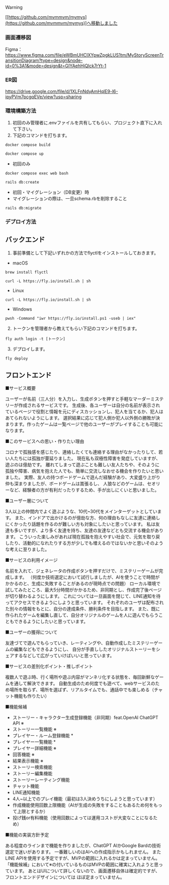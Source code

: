 > [!WARNING]
> [[https://github.com/mvmmvm/mymys](https://github.com/mvmmvm/mymys)]へ移動しました

### 画面遷移図
Figma：https://www.figma.com/file/eWBmUHClXYpwZpgkLUS1tm/MyStoryScreenTransitionDiagram?type=design&node-id=0%3A1&mode=design&t=GIYAehHjQlck7rYt-1

### ER図
https://drive.google.com/file/d/1XLFnNdyAmHqlE9-l6-ipyPVm7pcgqEVe/view?usp=sharing

### 環境構築方法

1. 初回のみ管理者に.envファイルを共有してもらい、プロジェクト直下に入れて下さい。
2. 下記のコマンドを打ちます。
```
docker compose build
```
```
docker compose up
```
- 初回のみ
```
docker compose exec web bash
```
```
rails db:create
```
- 初回・マイグレーション（DB変更）時
- マイグレーションの際は、一旦schema.rbを削除すること
```
rails db:migrate
```


### デプロイ方法
## バックエンド
1. 事前準備として下記いずれかの方法でflyctlをインストールしておきます。
- macOS
```
brew install flyctl
```
```
curl -L https://fly.io/install.sh | sh
```
- Linux
```
curl -L https://fly.io/install.sh | sh
```
- Windows
```
pwsh -Command "iwr https://fly.io/install.ps1 -useb | iex"
```


2. トークンを管理者から教えてもらい下記のコマンドを打ちます。
```
fly auth login -t [トークン]
```
3. デプロイします。
 ```
fly deploy
 ```
## フロントエンド

■サービス概要

ユーザーが名前（三人分）を入力し、生成ボタンを押すと手軽なマーダーミステリーが作成されるサービスです。
生成後、各ユーザーは自分の名前が表示されているページで役割と情報を元にディスカッションし、犯人を当てるか、犯人はあてられないようにします。
選択結果に応じて犯人側か犯人以外側の勝敗が決まります。作ったゲームは一覧ページで他のユーザーがプレイすることも可能になります。

■このサービスへの思い・作りたい理由

コロナで孤独感を感じたり、連絡したくても連絡する理由がなかったりして、若い人たちには孤独が蔓延りました。
現在私も双極性障害を発症していますが、遊ぶのは億劫です。
離れてしまって遊ぶことも難しい友人たちや、そのように孤独や障害、病気を抱えた人でも、簡単に交流しなおせる機会を作りたいと思いました。
実際、友人の持つボードゲームで遊んだ経験があり、大変盛り上がり仲も深まりましたが、ボードゲームは嵩張るし、
人狼などのゲームは、セオリーなど、経験者の方が有利だったりするため、手が出しにくいと思いました。

■ユーザー層について

3人以上の仲間内でよく遊ぶような、10代~30代をメインターゲットとしています。
また、インドアで出かけるのが億劫な方、何の理由もなしに友達に連絡しにくかったり話題を作るのが難しい方も対象にしたいと思っています。
私は友達も多いですが、より多く友達を持ち、友達の友達などとも交流する機会があります。
こういった楽しみがあれば現在孤独を抱えやすい社会で、元気を取り戻したり、活動的になれたりする方が少しでも増えるのではないかと思いそのような考えに至りました。

■サービスの利用イメージ

名前を入れて、ジェネレータの作成ボタンを押すだけで、ミステリーゲームが完成します。
（何度か技術選定において試行しましたが、AIを使うことで時間がかかるのと、生成に失敗することがあるのが現時点での問題）
ローカル環境で試してみたところ、最大5分時間がかかるため、非同期とし、作成完了後ページが切り替わるようにします。
これについては一旦画面を閉じて、LINE通知を待ってアクセスできるようにしようと思っています。
それぞれのユーザは配布された別々の情報をもとに、自分の達成条件、勝利条件を目指します。
また、既に作られたゲームを編集し直して、自分オリジナルのゲームを人に遊んでもらうこともできるようにしたいと思っています。

■ユーザーの獲得について

友達づてで遊んでもらっていき、レーティングや、自動作成したミステリーゲームの編集などもできるようにし、
自分が手直ししたオリジナルストーリーをシェアするなどして広がっていけばいいと思っています。

■サービスの差別化ポイント・推しポイント

複数人で遊ぶ時、行く場所や遊ぶ内容がマンネリ化する状態を、毎回新鮮なゲームを通して解決できます。
自動生成のため何度でも遊べて、webサービスのため場所を取らず、場所を選ばず、リアルタイムでも、通話中でも楽しめる（チャット機能も作りたい）

■機能候補

* ストーリー・キャラクター生成登録機能（非同期）feat.OpenAI ChatGPT API ※
* ストーリー一覧機能 ※
* プレイヤー・ルーム登録機能 *
* プレイヤー一覧機能 *
* プレイヤー詳細機能 ※
* 回答機能 ※
* 結果表示機能 ※
* ストーリー検索機能
* ストーリー編集機能
* ストーリーレーティング機能
* チャット機能
* LINE通知機能
* 4人~以上でのプレイ機能（最初は3人決めうちにしようと思っています）
* 作成機能使用回数上限機能（AIが生成の失敗をすることもあるため何をもって上限とするか）
* 投げ銭or有料機能（使用回数によっては運用コストが大変なことになるため）

■機能の実装方針予定

ある程度のラインまで機能を作りましたが、ChatGPT AIかGoogle Bardの技術選定で迷いがあります。
一番難しいのはAIへの作成指示かもしれません。
またLINE APIを使用する予定ですが、MVPの範囲に入れるかは定まっていません。
「機能候補」において※の付いているものはMVPの範囲に確実に入れようと思っています。
あとはUIについて詳しくないので、画面遷移自体は確定的ですが、フロントエンドデザインについては
ほぼ定まっていません。
